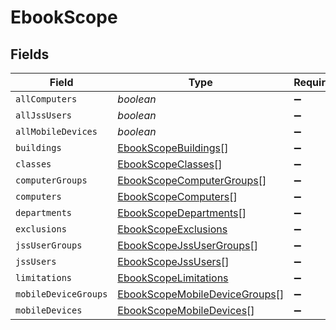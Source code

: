# EbookScope


## Fields

| Field                                                                                 | Type                                                                                  | Required                                                                              | Description                                                                           |
| ------------------------------------------------------------------------------------- | ------------------------------------------------------------------------------------- | ------------------------------------------------------------------------------------- | ------------------------------------------------------------------------------------- |
| `allComputers`                                                                        | *boolean*                                                                             | :heavy_minus_sign:                                                                    | N/A                                                                                   |
| `allJssUsers`                                                                         | *boolean*                                                                             | :heavy_minus_sign:                                                                    | N/A                                                                                   |
| `allMobileDevices`                                                                    | *boolean*                                                                             | :heavy_minus_sign:                                                                    | N/A                                                                                   |
| `buildings`                                                                           | [EbookScopeBuildings](../../models/shared/ebookscopebuildings.md)[]                   | :heavy_minus_sign:                                                                    | N/A                                                                                   |
| `classes`                                                                             | [EbookScopeClasses](../../models/shared/ebookscopeclasses.md)[]                       | :heavy_minus_sign:                                                                    | N/A                                                                                   |
| `computerGroups`                                                                      | [EbookScopeComputerGroups](../../models/shared/ebookscopecomputergroups.md)[]         | :heavy_minus_sign:                                                                    | N/A                                                                                   |
| `computers`                                                                           | [EbookScopeComputers](../../models/shared/ebookscopecomputers.md)[]                   | :heavy_minus_sign:                                                                    | N/A                                                                                   |
| `departments`                                                                         | [EbookScopeDepartments](../../models/shared/ebookscopedepartments.md)[]               | :heavy_minus_sign:                                                                    | N/A                                                                                   |
| `exclusions`                                                                          | [EbookScopeExclusions](../../models/shared/ebookscopeexclusions.md)                   | :heavy_minus_sign:                                                                    | N/A                                                                                   |
| `jssUserGroups`                                                                       | [EbookScopeJssUserGroups](../../models/shared/ebookscopejssusergroups.md)[]           | :heavy_minus_sign:                                                                    | N/A                                                                                   |
| `jssUsers`                                                                            | [EbookScopeJssUsers](../../models/shared/ebookscopejssusers.md)[]                     | :heavy_minus_sign:                                                                    | N/A                                                                                   |
| `limitations`                                                                         | [EbookScopeLimitations](../../models/shared/ebookscopelimitations.md)                 | :heavy_minus_sign:                                                                    | N/A                                                                                   |
| `mobileDeviceGroups`                                                                  | [EbookScopeMobileDeviceGroups](../../models/shared/ebookscopemobiledevicegroups.md)[] | :heavy_minus_sign:                                                                    | N/A                                                                                   |
| `mobileDevices`                                                                       | [EbookScopeMobileDevices](../../models/shared/ebookscopemobiledevices.md)[]           | :heavy_minus_sign:                                                                    | N/A                                                                                   |